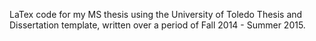 LaTex code for my MS thesis using the University of Toledo Thesis and Dissertation template, written over a period of Fall 2014 - Summer 2015.
